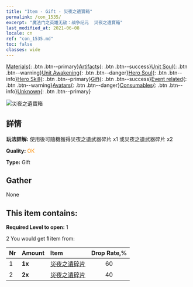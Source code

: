 ```yaml
---
title: "Item - Gift - 災夜之遺寶箱"
permalink: /con_1535/
excerpt: "魔法门之英雄无敌：战争纪元  災夜之遺寶箱"
last_modified_at: 2021-06-08
locale: cn
ref: "con_1535.md"
toc: false
classes: wide
---
```

 [Materials](/ItemsCN/){: .btn .btn--primary}[Artifacts](/ItemsCN/Artifacts/){: .btn .btn--success}[Unit Soul](/ItemsCN/UnitSoul/){: .btn .btn--warning}[Unit Awakening](/ItemsCN/UnitAwakening/){: .btn .btn--danger}[Hero Soul](/ItemsCN/HeroSoul/){: .btn .btn--info}[Hero Skill](/ItemsCN/HeroSkill/){: .btn .btn--primary}[Gift](/ItemsCN/Gift/){: .btn .btn--success}[Event related](/ItemsCN/Events/){: .btn .btn--warning}[Avatars](/ItemsCN/Avatars/){: .btn .btn--danger}[Consumables](/ItemsCN/Consumables/){: .btn .btn--info}[Unknown](/ItemsCN/Unknown/){: .btn .btn--primary}

 ![災夜之遺寶箱](/images/t/i_907149.png)

## 詳情
 **玩法詳解:** 使用後可隨機獲得災夜之遺武器碎片 x1 或災夜之遺武器碎片 x2

 **Quality:** <span style="color: #FF8C00">OK</span>

 **Type:** Gift

## Gather

  None

## This item contains:

 **Required Level to open:** 1

 2 You would get **1** item  from:

  | Nr | Amount |     Item    | Drop Rate,% |
  |:---|:-------|:------------|:---------:|
  | 1 |  **1x** | [災夜之遺碎片](/cn/Items/con_993/) | 60 | 
  | 2 |  **2x** | [災夜之遺碎片](/cn/Items/con_993/) | 40 | 
